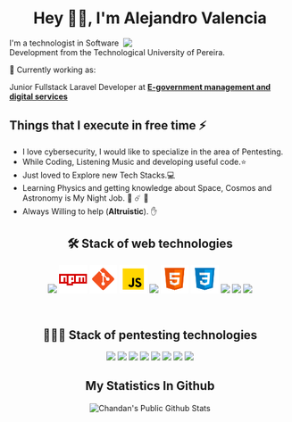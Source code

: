 
<h1 align="center"> Hey 👋🏽, I'm Alejandro Valencia </h1>

<img width="300" align="right" src="https://c.tenor.com/h9au5ifIVWYAAAAC/smudge-smudge-cat.gif">

I'm a technologist in Software Development from the Technological University of Pereira.


💼 Currently working as: 

Junior Fullstack Laravel Developer at <a href="https://www.risaralda.gov.co/" target="_blank"><b>E-government management and digital services</b></a>

## Things that I execute in free time ⚡  
  - I love cybersecurity, I would like to specialize in the area of Pentesting.
  - While Coding, Listening Music and developing useful code.⭐️
  - Just loved to Explore new Tech Stacks.💻
  - Learning Physics and getting knowledge about Space, Cosmos and Astronomy is My Night Job. 🌌 ☄️ 🔭
  - Always Willing to help (**Altruistic**). ✋

<h2 align="center">
  🛠 Stack of web technologies
</h2>
<p align="center">
<code><a href="https://laravel.com/" target="_blank"><img height="40" src="https://upload.wikimedia.org/wikipedia/commons/9/9a/Laravel.svg"/></a></code>
<code><a href="https://www.npmjs.com/" target="_blank"><img height="50" src="https://raw.githubusercontent.com/chandan-reddy-k/chandan-reddy-k/master/assets/npm.png"></a></code>
<code><a href="https://github.com/" target="_blank"><img height="50" src="https://raw.githubusercontent.com/chandan-reddy-k/chandan-reddy-k/master/assets/git.png"></a></code>
<code><a href="https://www.javascript.com/" target="_blank"><img height="50" src="https://raw.githubusercontent.com/chandan-reddy-k/chandan-reddy-k/master/assets/js.png"></a></code>
<code><a href="https://ubuntu.com/" target="_blank"><img height="50" src="https://www.svgrepo.com/show/184138/linux.svg"></a></code>
<code><a href="https://lenguajehtml.com/" target="_blank"><img height="50" src="https://raw.githubusercontent.com/chandan-reddy-k/chandan-reddy-k/master/assets/html.png"></a></code>
<code><a href="https://devdocs.io/css/" target="_blank"><img height="50" src="https://raw.githubusercontent.com/chandan-reddy-k/chandan-reddy-k/master/assets/css.png"></a></code>
<code><a href="https://www.docker.com/" target="_blank"><img height="50" src="https://www.svgrepo.com/show/353661/docker.svg"></a></code>
<code><a href="https://www.mysql.com/" target="_blank"><img height="50" src="https://www.svgrepo.com/show/303251/mysql-logo.svg"></a></code>
<code><a href="#" target="_blank"><img height="50" src="https://cdn-icons-png.flaticon.com/512/3231/3231329.png"></a></code>
</p>

<br/>

<h2 align="center">
 👨🏻‍💻 Stack of pentesting technologies
</h2>
<p align="center">
<code><a href="https://www.metasploit.com/" target="_blank"><img height="40" src="https://upload.wikimedia.org/wikipedia/commons/3/38/Metasploit_logo_and_wordmark.png"/></a></code>
<code><a href="https://portswigger.net/burp" target="_blank"><img height="55" src="https://uploads-ssl.webflow.com/5fb1995cde4f3f62e49ba5b6/60b7469800c39c248b741063_burpsuite_logo.png"/></a></code>
<code><a href="https://www.kali.org/" target="_blank"><img height="50" src="https://user-images.githubusercontent.com/68349791/149246133-79432628-885d-4e70-99ac-44bcbb00b7b1.png"/></a></code>
<code><a href="#" target="_blank"><img height="50" src="https://user-images.githubusercontent.com/68349791/149246620-9291792f-4a44-4797-bef4-a0efd37ecd23.png"/></a></code>
<code><a href="https://nmap.org/" target="_blank"><img height="40" src="https://nmap.org/images/sitelogo-nmap-1680x900.png"/></a></code>
<code><a href="https://www.wireshark.org/" target="_blank"><img height="40" src="https://upload.wikimedia.org/wikipedia/commons/d/df/Wireshark_icon.svg"/></a></code>
<code><a href="https://www.aircrack-ng.org/" target="_blank"><img height="40" src="https://www.aircrack-ng.org/resources/aircrack-ng-new-logo.jpg"/></a></code>
<code><a href="" target="_blank"><img height="40" src="https://i2.wp.com/www.somosbinarios.es/wp-content/uploads/2015/02/johntheripper2_design.png"/></a></code>

<br/>

<h2 align="center">
    My Statistics In Github
</h2>

<p align="center">
<img align="center" src="https://github-readme-stats.vercel.app/api?username=KOR3A-dev&show_icons=true&title_color=fff&icon_color=109eff&text_color=9f9f9f&bg_color=151515" alt="Chandan's Public Github Stats">
</p>
  
<br/>


